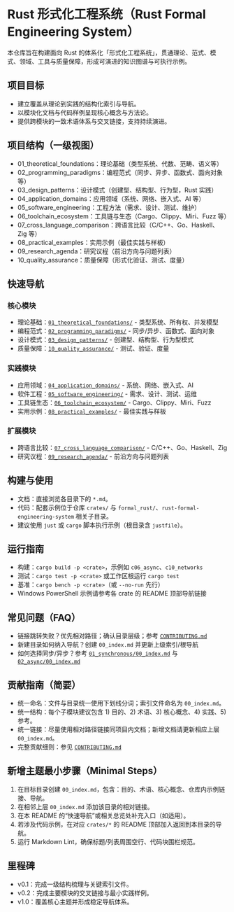 # Rust 形式化工程系统（Rust Formal Engineering System）

本仓库旨在构建面向 Rust 的体系化「形式化工程系统」，贯通理论、范式、模式、领域、工具与质量保障，形成可演进的知识图谱与可执行示例。

## 项目目标

- 建立覆盖从理论到实践的结构化索引与导航。
- 以模块化文档与代码样例呈现核心概念与方法论。
- 提供跨模块的一致术语体系与交叉链接，支持持续演进。

## 项目结构（一级视图）

- 01_theoretical_foundations：理论基础（类型系统、代数、范畴、语义等）
- 02_programming_paradigms：编程范式（同步、异步、函数式、面向对象等）
- 03_design_patterns：设计模式（创建型、结构型、行为型，Rust 实践）
- 04_application_domains：应用领域（系统、网络、嵌入式、AI 等）
- 05_software_engineering：工程方法（需求、设计、测试、维护）
- 06_toolchain_ecosystem：工具链与生态（Cargo、Clippy、Miri、Fuzz 等）
- 07_cross_language_comparison：跨语言比较（C/C++、Go、Haskell、Zig 等）
- 08_practical_examples：实用示例（最佳实践与样板）
- 09_research_agenda：研究议程（前沿方向与问题列表）
- 10_quality_assurance：质量保障（形式化验证、测试、度量）

## 快速导航

### 核心模块

- 理论基础：[`01_theoretical_foundations/`](./01_theoretical_foundations/) - 类型系统、所有权、并发模型
- 编程范式：[`02_programming_paradigms/`](./02_programming_paradigms/) - 同步/异步、函数式、面向对象
- 设计模式：[`03_design_patterns/`](./03_design_patterns/) - 创建型、结构型、行为型模式
- 质量保障：[`10_quality_assurance/`](./10_quality_assurance/) - 测试、验证、度量

### 实践模块

- 应用领域：[`04_application_domains/`](./04_application_domains/) - 系统、网络、嵌入式、AI
- 软件工程：[`05_software_engineering/`](./05_software_engineering/) - 需求、设计、测试、运维
- 工具链生态：[`06_toolchain_ecosystem/`](./06_toolchain_ecosystem/) - Cargo、Clippy、Miri、Fuzz
- 实用示例：[`08_practical_examples/`](./08_practical_examples/) - 最佳实践与样板

### 扩展模块

- 跨语言比较：[`07_cross_language_comparison/`](./07_cross_language_comparison/) - C/C++、Go、Haskell、Zig
- 研究议程：[`09_research_agenda/`](./09_research_agenda/) - 前沿方向与问题列表

## 构建与使用

- 文档：直接浏览各目录下的 `*.md`。
- 代码：配套示例位于仓库 `crates/` 与 `formal_rust/`、`rust-formal-engineering-system` 相关子目录。
- 建议使用 `just` 或 `cargo` 脚本执行示例（根目录含 `justfile`）。

## 运行指南

- 构建：`cargo build -p <crate>`，示例如 `c06_async`、`c10_networks`
- 测试：`cargo test -p <crate>` 或工作区根运行 `cargo test`
- 基准：`cargo bench -p <crate>`（或 `--no-run` 先行）
- Windows PowerShell 示例请参考各 crate 的 README 顶部导航链接

## 常见问题（FAQ）

- 链接跳转失败？优先相对路径；确认目录层级；参考 [`CONTRIBUTING.md`](./CONTRIBUTING.md)
- 新建目录如何纳入导航？创建 `00_index.md` 并更新上级索引/根导航
- 如何选择同步/异步？参考 [`01_synchronous/00_index.md`](./02_programming_paradigms/01_synchronous/00_index.md) 与 [`02_async/00_index.md`](./02_programming_paradigms/02_async/00_index.md)

## 贡献指南（简要）

- 统一命名：文件与目录统一使用下划线分词；索引文件命名为 `00_index.md`。
- 统一结构：每个子模块建议包含 1) 目的、2) 术语、3) 核心概念、4) 实践、5) 参考。
- 统一链接：尽量使用相对路径链接同项目内文档；新增文档请更新相应上层 `00_index.md`。
- 完整贡献细则：参见 [`CONTRIBUTING.md`](./CONTRIBUTING.md)

## 新增主题最小步骤（Minimal Steps）

1) 在目标目录创建 `00_index.md`，包含：目的、术语、核心概念、仓库内示例链接、导航。
2) 在相邻上层 `00_index.md` 添加该目录的相对链接。
3) 在本 README 的“快速导航”或相关总览处补充入口（如适用）。
4) 若涉及代码示例，在对应 `crates/*` 的 README 顶部加入返回到本目录的导航。
5) 运行 Markdown Lint，确保标题/列表周围空行、代码块围栏规范。

## 里程碑

- v0.1：完成一级结构梳理与关键索引文件。
- v0.2：完成主要模块的交叉链接与最小实践样例。
- v1.0：覆盖核心主题并形成稳定导航体系。
